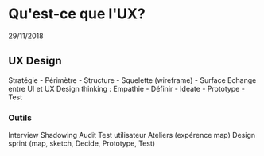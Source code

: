# Qu'est-ce que l'UX?
29/11/2018

## UX Design
Stratégie - Périmètre - Structure - Squelette (wireframe) - Surface
Echange entre UI et UX
Design thinking : Empathie - Définir - Ideate - Prototype - Test

### Outils
Interview
Shadowing
Audit
Test utilisateur
Ateliers (expérence map)
Design sprint (map, sketch, Decide, Prototype, Test)
